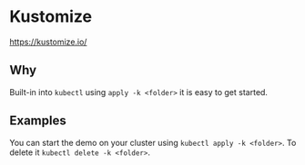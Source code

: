 # Kustomize
https://kustomize.io/

## Why
Built-in into `kubectl` using `apply -k <folder>` it is easy to get started.

## Examples
You can start the demo on your cluster using `kubectl apply -k <folder>`. To delete it `kubectl delete -k <folder>`.
